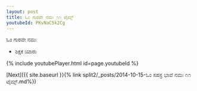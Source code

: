 ```yaml
---
layout: post
title: ಓಂ ಗುರವೇ ನಮಃ ೧೧ ಟೈಮ್ಸ್
youtubeId: PKvNaC5k2Cg
---
```

 
 
 ಓಂ ಗುರವೇ ನಮಃ  
 
 -  ಶಿಕ್ಷಕ ಯಾರು 
 
  
 
  
 
 
 
 
 
 


{% include youtubePlayer.html id=page.youtubeId %}
 
[Next]({{ site.baseurl }}{% link  split2/_posts/2014-10-15-ಓಂ ಸಹಸ್ರ ಭಾವೆ ನಮಃ ೧೧ ಟೈಮ್ಸ್.md%})
 
